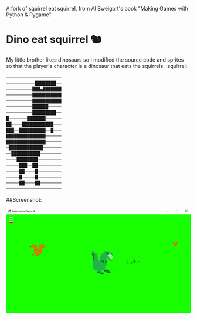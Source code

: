 A fork of squirrel eat squirrel, from Al Sweigart's book "Making Games with Python & Pygame"

Dino eat squirrel 🐿
===================================

My little brother likes dinosaurs so I modified the source code and sprites
so that the player's character is a dinosaur that eats the squirrels. :squirrel:

```
─────────────────────
───────────████████──
──────────███▄███████
──────────███████████
──────────███████████
──────────██████─────
──────────█████████──
█───────███████──────
██────████████████───
███──██████████──█───
███████████████──────
███████████████──────
─█████████████───────
──███████████────────
────████████─────────
─────███──██─────────
─────██────█─────────
─────█─────█─────────
─────██────██────────
─────────────────────
```


##Screenshot:

![screen](/screenshot.png)
